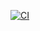 [![CI](https://github.com/EwanBruce/EwanBruce.github.io/actions/workflows/main.yml/badge.svg)](https://github.com/EwanBruce/EwanBruce.github.io/actions/workflows/main.yml)
